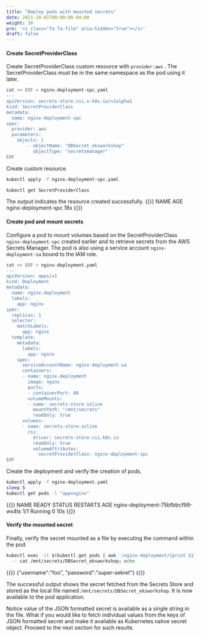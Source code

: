 ```yaml
---
title: "Deploy pods with mounted secrets"
date: 2021-10-01T00:00:00-04:00
weight: 30
pre: '<i class="fa fa-film" aria-hidden="true"></i>'
draft: false
---
```


#### Create SecretProviderClass
Create SecretProviderClass custom resource with ```provider:aws``` . The SecretProviderClass must be in the same namespace as the pod using it later.

```bash
cat << EOF > nginx-deployment-spc.yaml
---
apiVersion: secrets-store.csi.x-k8s.io/v1alpha1
kind: SecretProviderClass
metadata:
  name: nginx-deployment-spc
spec:
  provider: aws
  parameters:
    objects: |
        - objectName: "DBSecret_eksworkshop"
          objectType: "secretsmanager"
EOF
```

Create custom resource.
```bash
kubectl apply -f nginx-deployment-spc.yaml

kubectl get SecretProviderClass
```

The output indicates the resource created successfully.
{{<output>}}
NAME                   AGE
nginx-deployment-spc   18s
{{</output>}}



#### Create pod and mount secrets

Configure a pod to mount volumes based on the SecretProviderClass ```nginx-deployment-spc``` created earlier and to retrieve secrets from the AWS Secrets Manager. The pod is also using a service account ```nginx-deployment-sa``` bound to the IAM role. 

```bash
cat << EOF > nginx-deployment.yaml
---
apiVersion: apps/v1
kind: Deployment
metadata:
  name: nginx-deployment
  labels:
    app: nginx
spec:
  replicas: 1
  selector:
    matchLabels:
      app: nginx
  template:
    metadata:
      labels:
        app: nginx
    spec:
      serviceAccountName: nginx-deployment-sa
      containers:
      - name: nginx-deployment
        image: nginx
        ports:
        - containerPort: 80
        volumeMounts:
        - name: secrets-store-inline
          mountPath: "/mnt/secrets"
          readOnly: true
      volumes:
      - name: secrets-store-inline
        csi:
          driver: secrets-store.csi.k8s.io
          readOnly: true
          volumeAttributes:
            secretProviderClass: nginx-deployment-spc
EOF
```

Create the deployment and verify the creation of pods.
```bash
kubectl apply -f nginx-deployment.yaml
sleep 5
kubectl get pods -l "app=nginx"
```
{{<output>}}
NAME                                READY   STATUS    RESTARTS   AGE
nginx-deployment-75bfbbcf99-ws4ts   1/1     Running   0          10s
{{</output>}}


#### Verify the mounted secret

Finally, verify the secret mounted as a file by executing the command within the pod.

```bash
kubectl exec -it $(kubectl get pods | awk '/nginx-deployment/{print $1}' | head -1) \
  -- cat /mnt/secrets/DBSecret_eksworkshop; echo
```

{{<output>}}
{"username":"foo", "password":"super-sekret"}
{{</output>}}

The successful output shows the secret fetched from the Secrets Store and stored as the local file named ```/mnt/secrets/DBSecret_eksworkshop```. It is now available to the pod application. 

Notice value of the JSON formatted secret is available as a single string in the file. What if you would like to fetch individual values from the keys of JSON formatted secret and make it available as Kubernetes native secret object. Proceed to the next section for such results.

